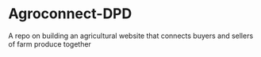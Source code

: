 # Agroconnect-DPD
A repo on building an agricultural website that connects buyers and sellers of farm produce together
